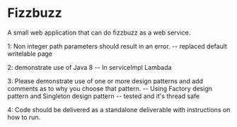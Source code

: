 # Fizzbuzz
A small web application that can do fizzbuzz as a web service.

1: Non integer path parameters should result in an error.
 -- replaced default writelable page
 
2:  demonstrate use of Java 8
 -- In serviceImpl Lambada
 
3: Please demonstrate use of one or more design patterns and add comments as to why you choose that pattern.
  -- Using Factory design pattern and Singleton design pattern
  -- tested and it's thread safe
  
4: Code should be delivered as a standalone deliverable with instructions on how to run.
